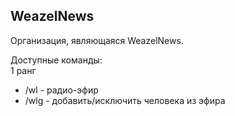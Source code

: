 ## WeazelNews

Организация, являющаяся WeazelNews.  
  
Доступные команды:  
1 ранг

*   /wl - радио-эфир
*   /wlg - добавить/исключить человека из эфира